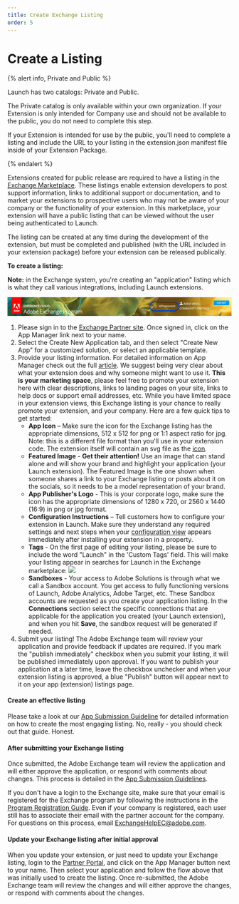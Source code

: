 ```yaml
---
title: Create Exchange Listing
order: 5
---
```


# Create a Listing

{% alert info, Private and Public %}

Launch has two catalogs: Private and Public.

The Private catalog is only available within your own organization.  If your Extension is only intended for Company use and should not be available to the public, you do not need to complete this step.

If your Extension is intended for use by the public, you'll need to complete a listing and include the URL to your listing in the extension.json manifest file inside of your Extension Package.

{% endalert %}

Extensions created for public release are required to have a listing in the [Exchange Marketplace](https://experiencecloud.adobeexchange.com/). These listings enable extension developers to post support information, links to additional support or documentation, and to market your extensions to prospective users who may not be aware of your company or the functionality of your extension. In this marketplace, your extension will have a public listing that can be viewed without the user being authenticated to Launch.

The listing can be created at any time during the development of the extension, but must be completed and published (with the URL included in your extension package) before your extension can be released publically.

**To create a listing:**

**Note:** in the Exchange system, you're creating an "application" listing which is what they call various integrations, including Launch extensions.  

![](/images/getting-started/app-mgr-link.png)

1. Please sign in to the [Exchange Partner site](https://partners.adobe.com/exchangeprogram/experiencecloud). Once signed in, click on the App Manager link next to your name.
2. Select the Create New Application tab, and then select "Create New App" for a customized solution, or select an applicable template.
3. Provide your listing information. For detailed information on App Manager check out the full [article](https://adobeexchangeec.zendesk.com/hc/en-us/articles/360024197931). We suggest being very clear about what your extension does and why someone might want to use it. **This is your marketing space**, please feel free to promote your extension here with clear descriptions, links to landing pages on your site, links to help docs or support email addresses, etc. While you have limited space in your extension views, this Exchange listing is your chance to really promote your extension, and your company. Here are a few quick tips to get started:
   - **App Icon** – Make sure the icon for the Exchange listing has the appropriate dimensions, 512 x 512 for png or 1:1 aspect ratio for jpg. Note: this is a different file format than you'll use in your extension code. The extension itself will contain an svg file as the [icon](/extensions/reference/extension-manifest/).
   - **Featured Image** - **Get their attention!** Use an image that can stand alone and will show your brand and highlight your application (your Launch extension). The Featured Image is the one shown when someone shares a link to your Exchange listing or posts about it on the socials, so it needs to be a model representation of your brand.
   - **App Publisher's Logo** - This is your corporate logo, make sure the icon has the appropriate dimensions of 1280 x 720, or 2560 x 1440 (16:9) in png or jpg format.
   - **Configuration Instructions** – Tell customers how to configure your extension in Launch. Make sure they understand any required settings and next steps when your [configuration view](/extensions/reference/extension-configuration/) appears immediately after installing your extension in a property. 
   - **Tags** - On the first page of editing your listing, please be sure to include the word "Launch" in the 'Custom Tags' field. This will make your listing appear in searches for Launch in the Exchange marketplace:
     ![](/images/getting-started/custom-tags.jpg)
   - **Sandboxes** - Your access to Adobe Solutions is through what we call a Sandbox account. You get access to fully functioning versions of Launch, Adobe Analytics, Adobe Target, etc. These Sandbox accounts are requested as you create your application listing. In the **Connections** section select the specific connections that are applicable for the application you created (your Launch extension), and when you hit **Save**, the sandbox request will be generated if needed.  
4. Submit your listing! The Adobe Exchange team will review your application and provide feedback if updates are required. If you mark the "publish immediately" checkbox when you submit your listing, it will be published immediately upon approval. If you want to publish your application at a later time, leave the checkbox unchecker and when your extension listing is approved, a blue "Publish" button will appear next to it on your app (extension) listings page.

#### Create an effective listing

Please take a look at our [App Submission Guideline](https://partners.adobe.com/exchangeprogram/experiencecloud/build/ec-exchange.html) for detailed information on how to create the most engaging listing. No, really - you should check out that guide. Honest.

#### After submitting your Exchange listing

Once submitted, the Adobe Exchange team will review the application and will either approve the application, or respond with comments about changes. This process is detailed in the [App Submission Guidelines](https://partners.adobe.com/exchangeprogram/experiencecloud/build/ec-exchange.html).

If you don't have a login to the Exchange site, make sure that your email is registered for the Exchange program by following the instructions in the [Program Registration Guide](https://partners.adobe.com/content/mcp/us/en/home/reg-guide.html). Even if your company is registered, each user still has to associate their email with the partner account for the company. For questions on this process, email <ExchangeHelpEC@adobe.com>.

#### Update your Exchange listing after initial approval

When you update your extension, or just need to update your Exchange listing, login to the [Partner Portal](https://partners.adobe.com/exchangeprogram/experiencecloud), and click on the App Manager button next to your name. Then select your application and follow the flow above that was initially used to create the listing. Once re-submitted, the Adobe Exchange team will review the changes and will either approve the changes, or respond with comments about the changes.